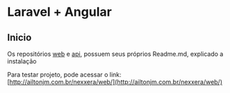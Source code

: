 # Laravel + Angular

## Inicio

Os repositórios [web](https://github.com/ailtonmartins/nexxera/tree/master/web//README.md) e [api](https://github.com/ailtonmartins/nexxera/tree/master/api/readme.md), possuem seus próprios Readme.md, explicado a instalação 

Para testar projeto, pode acessar o link:
[http://ailtonjm.com.br/nexxera/web/](http://ailtonjm.com.br/nexxera/web/) 
